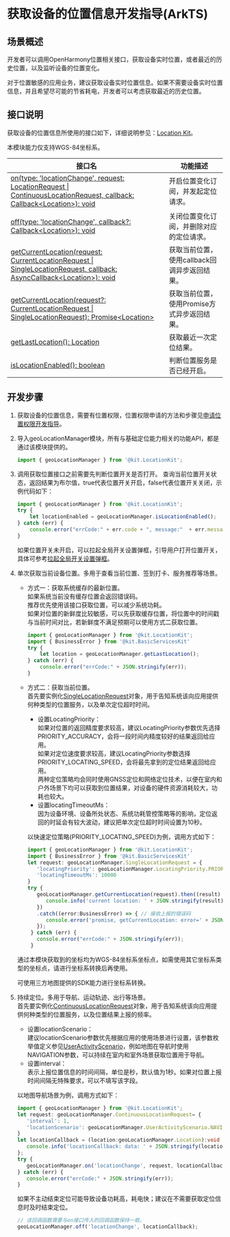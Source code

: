 # 获取设备的位置信息开发指导(ArkTS)

## 场景概述

开发者可以调用OpenHarmony位置相关接口，获取设备实时位置，或者最近的历史位置，以及监听设备的位置变化。

对于位置敏感的应用业务，建议获取设备实时位置信息。如果不需要设备实时位置信息，并且希望尽可能的节省耗电，开发者可以考虑获取最近的历史位置。

## 接口说明

获取设备的位置信息所使用的接口如下，详细说明参见：[Location Kit](../../reference/apis-location-kit/js-apis-geoLocationManager.md)。

本模块能力仅支持WGS-84坐标系。

| 接口名 | 功能描述 | 
| -------- | -------- |
| [on(type: 'locationChange', request: LocationRequest &#124; ContinuousLocationRequest, callback: Callback&lt;Location&gt;): void](../../reference/apis-location-kit/js-apis-geoLocationManager.md#geolocationmanageronlocationchange) | 开启位置变化订阅，并发起定位请求。 | 
| [off(type: 'locationChange', callback?: Callback&lt;Location&gt;): void](../../reference/apis-location-kit/js-apis-geoLocationManager.md#geolocationmanagerofflocationchange) | 关闭位置变化订阅，并删除对应的定位请求。 | 
| [getCurrentLocation(request: CurrentLocationRequest &#124; SingleLocationRequest, callback: AsyncCallback&lt;Location&gt;): void](../../reference/apis-location-kit/js-apis-geoLocationManager.md#geolocationmanagergetcurrentlocation) | 获取当前位置，使用callback回调异步返回结果。| 
| [getCurrentLocation(request?: CurrentLocationRequest &#124; SingleLocationRequest): Promise&lt;Location&gt;](../../reference/apis-location-kit/js-apis-geoLocationManager.md#geolocationmanagergetcurrentlocation-2) | 获取当前位置，使用Promise方式异步返回结果。| 
| [getLastLocation(): Location](../../reference/apis-location-kit/js-apis-geoLocationManager.md#geolocationmanagergetlastlocation) | 获取最近一次定位结果。 | 
| [isLocationEnabled(): boolean](../../reference/apis-location-kit/js-apis-geoLocationManager.md#geolocationmanagerislocationenabled) | 判断位置服务是否已经开启。 | 

## 开发步骤

1. 获取设备的位置信息，需要有位置权限，位置权限申请的方法和步骤见[申请位置权限开发指导](location-permission-guidelines.md)。

2. 导入geoLocationManager模块，所有与基础定位能力相关的功能API，都是通过该模块提供的。
   
   ```ts
   import { geoLocationManager } from '@kit.LocationKit';
   ```
3. 调用获取位置接口之前需要先判断位置开关是否打开。
   查询当前位置开关状态，返回结果为布尔值，true代表位置开关开启，false代表位置开关关闭，示例代码如下：

   ```ts
   import { geoLocationManager } from '@kit.LocationKit';
   try {
       let locationEnabled = geoLocationManager.isLocationEnabled();
   } catch (err) {
       console.error("errCode:" + err.code + ", message:"  + err.message);
   }
   ```
   如果位置开关未开启，可以拉起全局开关设置弹框，引导用户打开位置开关，具体可参考[拉起全局开关设置弹框](../../reference/apis-ability-kit/js-apis-abilityAccessCtrl.md#requestglobalswitch12)。

4. 单次获取当前设备位置。多用于查看当前位置、签到打卡、服务推荐等场景。
   - 方式一：获取系统缓存的最新位置。<br/>
      如果系统当前没有缓存位置会返回错误码。<br/>
      推荐优先使用该接口获取位置，可以减少系统功耗。<br/>
      如果对位置的新鲜度比较敏感，可以先获取缓存位置，将位置中的时间戳与当前时间对比，若新鲜度不满足预期可以使用方式二获取位置。<br/>

      ```ts
      import { geoLocationManager } from '@kit.LocationKit';
      import { BusinessError } from '@kit.BasicServicesKit'
      try {
          let location = geoLocationManager.getLastLocation();
      } catch (err) {
          console.error("errCode:" + JSON.stringify(err));
      }
      ```

   - 方式二：获取当前位置。<br/>
      首先要实例化[SingleLocationRequest](../../reference/apis-location-kit/js-apis-geoLocationManager.md#singlelocationrequest12)对象，用于告知系统该向应用提供何种类型的位置服务，以及单次定位超时时间。<br/>
      - 设置LocatingPriority：<br/>
         如果对位置的返回精度要求较高，建议LocatingPriority参数优先选择PRIORITY_ACCURACY，会将一段时间内精度较好的结果返回给应用。<br/>
         如果对定位速度要求较高，建议LocatingPriority参数选择PRIORITY_LOCATING_SPEED，会将最先拿到的定位结果返回给应用。<br/>
         两种定位策略均会同时使用GNSS定位和网络定位技术，以便在室内和户外场景下均可以获取到位置结果，对设备的硬件资源消耗较大，功耗也较大。<br/>
      - 设置locatingTimeoutMs：<br/>
         因为设备环境、设备所处状态、系统功耗管控策略等的影响，定位返回的时延会有较大波动，建议把单次定位超时时间设置为10秒。<br/>
         
      以快速定位策略(PRIORITY_LOCATING_SPEED)为例，调用方式如下：<br/>

      ```ts
      import { geoLocationManager } from '@kit.LocationKit';
      import { BusinessError } from '@kit.BasicServicesKit'
      let request: geoLocationManager.SingleLocationRequest = {
         'locatingPriority': geoLocationManager.LocatingPriority.PRIORITY_LOCATING_SPEED,
         'locatingTimeoutMs': 10000
      }
      try {
         geoLocationManager.getCurrentLocation(request).then((result) => { // 调用getCurrentLocation获取当前设备位置，通过promise接收上报的位置
            console.info('current location: ' + JSON.stringify(result));
         })
         .catch((error:BusinessError) => { // 接收上报的错误码
            console.error('promise, getCurrentLocation: error=' + JSON.stringify(error));
         });
       } catch (err) {
         console.error("errCode:" + JSON.stringify(err));
       }
      ```
   通过本模块获取到的坐标均为WGS-84坐标系坐标点，如需使用其它坐标系类型的坐标点，请进行坐标系转换后再使用。
   
   <!--RP1-->   可使用三方地图提供的SDK能力进行坐标系转换。<!--RP1End-->

5. 持续定位。多用于导航、运动轨迹、出行等场景。</br>
   首先要实例化[ContinuousLocationRequest](../../reference/apis-location-kit/js-apis-geoLocationManager.md#continuouslocationrequest12)对象，用于告知系统该向应用提供何种类型的位置服务，以及位置结果上报的频率。<br/>
   - 设置locationScenario：<br/>
      建议locationScenario参数优先根据应用的使用场景进行设置，该参数枚举值定义参见[UserActivityScenario](../../reference/apis-location-kit/js-apis-geoLocationManager.md#useractivityscenario12)，例如地图在导航时使用NAVIGATION参数，可以持续在室内和室外场景获取位置用于导航。</br>
   - 设置interval：<br/>
      表示上报位置信息的时间间隔，单位是秒，默认值为1秒。如果对位置上报时间间隔无特殊要求，可以不填写该字段。
   
   以地图导航场景为例，调用方式如下：

   ```ts
   import { geoLocationManager } from '@kit.LocationKit';
   let request: geoLocationManager.ContinuousLocationRequest= {
      'interval': 1,
      'locationScenario': geoLocationManager.UserActivityScenario.NAVIGATION
   }
   let locationCallback = (location:geoLocationManager.Location):void => {
      console.info('locationCallback: data: ' + JSON.stringify(location));
   };
   try {
      geoLocationManager.on('locationChange', request, locationCallback);
   } catch (err) {
      console.error("errCode:" + JSON.stringify(err));
   }
   ```
   如果不主动结束定位可能导致设备功耗高，耗电快；建议在不需要获取定位信息时及时结束定位。
   ```ts
   // 该回调函数需要与on接口传入的回调函数保持一致。
   geoLocationManager.off('locationChange', locationCallback);
   ```